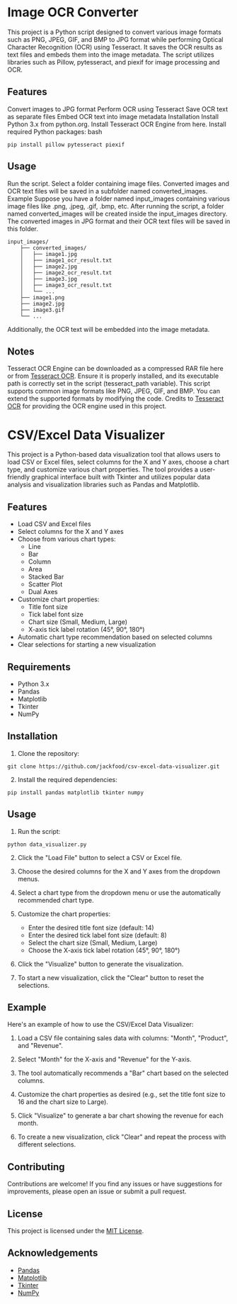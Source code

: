 # Image OCR Converter
This project is a Python script designed to convert various image formats such as PNG, JPEG, GIF, and BMP to JPG format while performing Optical Character Recognition (OCR) using Tesseract. It saves the OCR results as text files and embeds them into the image metadata. The script utilizes libraries such as Pillow, pytesseract, and piexif for image processing and OCR.

## Features
Convert images to JPG format
Perform OCR using Tesseract
Save OCR text as separate files
Embed OCR text into image metadata
Installation
Install Python 3.x from python.org.
Install Tesseract OCR Engine from here.
Install required Python packages:
bash
```
pip install pillow pytesseract piexif
```
## Usage
Run the script.
Select a folder containing image files.
Converted images and OCR text files will be saved in a subfolder named converted_images.
Example
Suppose you have a folder named input_images containing various image files like .png, .jpeg, .gif, .bmp, etc. After running the script, a folder named converted_images will be created inside the input_images directory. The converted images in JPG format and their OCR text files will be saved in this folder.

```
input_images/
    ├── converted_images/
    │   ├── image1.jpg
    │   ├── image1_ocr_result.txt
    │   ├── image2.jpg
    │   ├── image2_ocr_result.txt
    │   ├── image3.jpg
    │   ├── image3_ocr_result.txt
    │   └── ...
    ├── image1.png
    ├── image2.jpg
    ├── image3.gif
    └── ...
```
Additionally, the OCR text will be embedded into the image metadata.

## Notes
Tesseract OCR Engine can be downloaded as a compressed RAR file here or from [Tesseract OCR](https://github.com/tesseract-ocr/tesseract). Ensure it is properly installed, and its executable path is correctly set in the script (tesseract_path variable).
This script supports common image formats like PNG, JPEG, GIF, and BMP. You can extend the supported formats by modifying the code.
Credits to [Tesseract OCR](https://github.com/tesseract-ocr/tesseract) for providing the OCR engine used in this project.


# CSV/Excel Data Visualizer

This project is a Python-based data visualization tool that allows users to load CSV or Excel files, select columns for the X and Y axes, choose a chart type, and customize various chart properties. The tool provides a user-friendly graphical interface built with Tkinter and utilizes popular data analysis and visualization libraries such as Pandas and Matplotlib.

## Features

- Load CSV and Excel files
- Select columns for the X and Y axes
- Choose from various chart types:
  - Line
  - Bar
  - Column
  - Area
  - Stacked Bar
  - Scatter Plot
  - Dual Axes
- Customize chart properties:
  - Title font size
  - Tick label font size
  - Chart size (Small, Medium, Large)
  - X-axis tick label rotation (45°, 90°, 180°)
- Automatic chart type recommendation based on selected columns
- Clear selections for starting a new visualization

## Requirements

- Python 3.x
- Pandas
- Matplotlib
- Tkinter
- NumPy

## Installation

1. Clone the repository:

```
git clone https://github.com/jackfood/csv-excel-data-visualizer.git
```

2. Install the required dependencies:

```
pip install pandas matplotlib tkinter numpy
```

## Usage

1. Run the script:

```
python data_visualizer.py
```

2. Click the "Load File" button to select a CSV or Excel file.

3. Choose the desired columns for the X and Y axes from the dropdown menus.

4. Select a chart type from the dropdown menu or use the automatically recommended chart type.

5. Customize the chart properties:
   - Enter the desired title font size (default: 14)
   - Enter the desired tick label font size (default: 8)
   - Select the chart size (Small, Medium, Large)
   - Choose the X-axis tick label rotation (45°, 90°, 180°)

6. Click the "Visualize" button to generate the visualization.

7. To start a new visualization, click the "Clear" button to reset the selections.

## Example

Here's an example of how to use the CSV/Excel Data Visualizer:

1. Load a CSV file containing sales data with columns: "Month", "Product", and "Revenue".

2. Select "Month" for the X-axis and "Revenue" for the Y-axis.

3. The tool automatically recommends a "Bar" chart based on the selected columns.

4. Customize the chart properties as desired (e.g., set the title font size to 16 and the chart size to Large).

5. Click "Visualize" to generate a bar chart showing the revenue for each month.

6. To create a new visualization, click "Clear" and repeat the process with different selections.

## Contributing

Contributions are welcome! If you find any issues or have suggestions for improvements, please open an issue or submit a pull request.

## License

This project is licensed under the [MIT License](LICENSE).

## Acknowledgements

- [Pandas](https://pandas.pydata.org/)
- [Matplotlib](https://matplotlib.org/)
- [Tkinter](https://docs.python.org/3/library/tkinter.html)
- [NumPy](https://numpy.org/)
